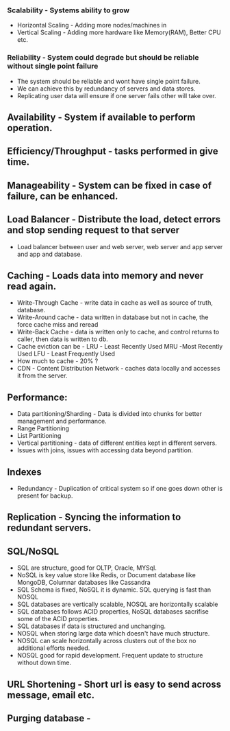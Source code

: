 
### Scalability - Systems ability to grow
- Horizontal Scaling - Adding more nodes/machines in 
- Vertical Scaling - Adding more hardware like Memory(RAM), Better CPU etc.
	
### Reliability - System could degrade but should be reliable without single point failure
- The system should be reliable and wont have single point failure.
- We can achieve this by redundancy of servers and data stores. 
- Replicating user data will ensure if one server fails other will take over.

## Availability - System if available to perform operation.

## Efficiency/Throughput - tasks performed in give time.

## Manageability - System can be fixed in case of failure, can be enhanced.

## Load Balancer - Distribute the load, detect errors and stop sending request to that server
- Load balancer between user and web server, web server and app server and app and database.

## Caching - Loads data into memory and never read again.
- Write-Through Cache - write data in cache as well as source of truth, database.
- Write-Around cache - data written in database but not in cache, the force cache miss and reread
- Write-Back Cache - data is written only to cache, and control returns to caller, then data is written to db.
- Cache eviction can be - LRU - Least Recently Used MRU -Most Recently Used LFU - Least Frequently Used
- How much to cache - 20% ?
- CDN - Content Distribution Network - caches data locally and accesses it from the server.

## Performance:
- Data partitioning/Sharding - Data is divided into chunks for better management and performance.
- Range Partitioning
- List Partitioning
- Vertical partitioning - data of different entities kept in different servers.
- Issues with joins, issues with accessing data beyond partition.

## Indexes
- Redundancy - Duplication of critical system so if one goes down other is present for backup.

## Replication - Syncing the information to redundant servers.

## SQL/NoSQL 
- SQL are structure, good for OLTP, Oracle, MYSql. 
- NoSQL is key value store like Redis, or Document database like MongoDB, Columnar databases like Cassandra 
- SQL Schema is fixed, NoSQL it is dynamic. SQL querying is fast than NOSQL
- SQL databases are vertically scalable, NOSQL are horizontally scalable
- SQL databases follows ACID properties, NoSQL databases sacrifise some of the ACID properties.
- SQL databases if data is structured and unchanging.
- NOSQL when storing large data which doesn't have much structure.
- NOSQL can scale horizontally across clusters out of the box no additional efforts needed.
- NOSQL good for rapid development. Frequent update to structure without down time.

## URL Shortening - Short url is easy to send across message, email etc.

## Purging database - 

